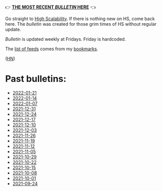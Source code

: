 &#128073; [**THE MOST RECENT _BULLETIN_ HERE**][ref_current] &#128072;

[ref_current]:bulletins/bulletin-2022-02-18.md

Go straight to [High Scalability](http://highscalability.com/). If there is nothing new on HS, come back here. The _bulletin_ was created for those grim times of HS without regular update.

_Bulletin_ is updated weekly at Fridays. Friday is hardcoded.

The [list of feeds][ref_feeds] comes from my [bookmarks][ref_tw].

([HN][ref_hn])

[ref_tw]:https://twitter.com/JakubMikians
[ref_feeds]:feeds.conf
[ref_hn]:https://news.ycombinator.com/item?id=29064640

# Past bulletins:

- [2022-01-21](https://htmlpreview.github.io/?https://github.com/jakub-m/bulletin/blob/mainline/bulletins/bulletin-2022-01-21.html)
- [2022-01-14](https://htmlpreview.github.io/?https://github.com/jakub-m/bulletin/blob/mainline/bulletins/bulletin-2022-01-14.html)
- [2022-01-07](https://htmlpreview.github.io/?https://github.com/jakub-m/bulletin/blob/mainline/bulletins/bulletin-2022-01-07.html)
- [2021-12-31](https://htmlpreview.github.io/?https://github.com/jakub-m/bulletin/blob/mainline/bulletins/bulletin-2021-12-31.html)
- [2021-12-24](https://htmlpreview.github.io/?https://github.com/jakub-m/bulletin/blob/mainline/bulletins/bulletin-2021-12-24.html)
- [2021-12-17](https://htmlpreview.github.io/?https://github.com/jakub-m/bulletin/blob/mainline/bulletins/bulletin-2021-12-17.html)
- [2021-12-10](https://htmlpreview.github.io/?https://github.com/jakub-m/bulletin/blob/mainline/bulletins/bulletin-2021-12-10.html)
- [2021-12-03](https://htmlpreview.github.io/?https://github.com/jakub-m/bulletin/blob/mainline/bulletins/bulletin-2021-12-03.html)
- [2021-11-26](https://htmlpreview.github.io/?https://github.com/jakub-m/bulletin/blob/mainline/bulletins/bulletin-2021-11-26.html)
- [2021-11-19](https://htmlpreview.github.io/?https://github.com/jakub-m/bulletin/blob/mainline/bulletins/bulletin-2021-11-19.html)
- [2021-11-12](https://htmlpreview.github.io/?https://github.com/jakub-m/bulletin/blob/mainline/bulletins/bulletin-2021-11-12.html)
- [2021-11-05](https://htmlpreview.github.io/?https://github.com/jakub-m/bulletin/blob/mainline/bulletins/bulletin-2021-11-05.html)
- [2021-10-29](https://htmlpreview.github.io/?https://github.com/jakub-m/bulletin/blob/mainline/bulletins/bulletin-2021-10-29.html)
- [2021-10-22](https://htmlpreview.github.io/?https://github.com/jakub-m/bulletin/blob/mainline/bulletins/bulletin-2021-10-22.html)
- [2021-10-15](https://htmlpreview.github.io/?https://github.com/jakub-m/bulletin/blob/mainline/bulletins/bulletin-2021-10-15.html)
- [2021-10-08](https://htmlpreview.github.io/?https://github.com/jakub-m/bulletin/blob/mainline/bulletins/bulletin-2021-10-08.html)
- [2021-10-01](https://htmlpreview.github.io/?https://github.com/jakub-m/bulletin/blob/mainline/bulletins/bulletin-2021-10-01.html)
- [2021-09-24](https://htmlpreview.github.io/?https://github.com/jakub-m/bulletin/blob/mainline/bulletins/bulletin-2021-09-24.html)

